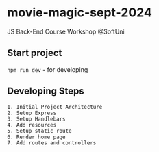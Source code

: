# movie-magic-sept-2024
JS Back-End Course Workshop @SoftUni

## Start project
`npm run dev` - for developing

## Developing Steps
    1. Initial Project Architecture
    2. Setup Express
    3. Setup Handlebars
    4. Add resources
    5. Setup static route
    6. Render home page
    7. Add routes and controllers

